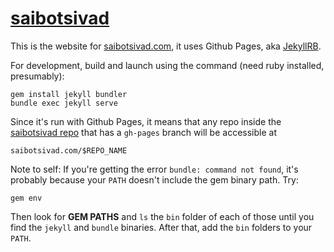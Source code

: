 # [saibotsivad](http://saibotsivad.com)

This is the website for [saibotsivad.com](http://saibotsivad.com),
it uses Github Pages, aka [JekyllRB](http://jekyllrb.com/).

For development, build and launch using the command (need ruby
installed, presumably):

	gem install jekyll bundler
	bundle exec jekyll serve

Since it's run with Github Pages, it means that any repo
inside the [saibotsivad repo](https://github.com/saibotsivad)
that has a `gh-pages` branch will be accessible at

	saibotsivad.com/$REPO_NAME

Note to self: If you're getting the error `bundle: command not found`,
it's probably because your `PATH` doesn't include the gem binary path. Try:

	gem env

Then look for **GEM PATHS** and `ls` the `bin` folder of each of those
until you find the `jekyll` and `bundle` binaries. After that, add
the `bin` folders to your `PATH`.
